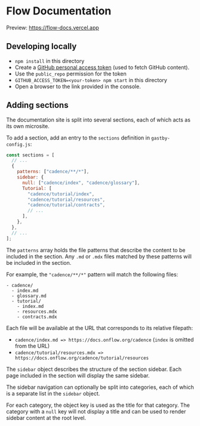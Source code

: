# Flow Documentation

Preview: https://flow-docs.vercel.app

## Developing locally

- `npm install` in this directory
- Create a [GitHub personal access token](https://docs.github.com/en/github/authenticating-to-github/creating-a-personal-access-token) (used to fetch GitHub content).
- Use the `public_repo` permission for the token
- `GITHUB_ACCESS_TOKEN=<your-token> npm start` in this directory
- Open a browser to the link provided in the console.

## Adding sections

The documentation site is split into several sections,
each of which acts as its own microsite.

To add a section, add an entry to the `sections` definition in `gastby-config.js`:

```js
const sections = [
  // ...
  {
    patterns: ["cadence/**/*"],
    sidebar: {
      null: ["cadence/index", "cadence/glossary"],
      Tutorial: [
        "cadence/tutorial/index",
        "cadence/tutorial/resources",
        "cadence/tutorial/contracts",
        // ...
      ],
    },
  },
  // ...
];
```

The `patterns` array holds the file patterns that describe the content
to be included in the section. Any `.md` or `.mdx` files matched by these
patterns will be included in the section.

For example, the `"cadence/**/*"` pattern will match the following files:

```
- cadence/
  - index.md
  - glossary.md
  - tutorial/
    - index.md
    - resources.mdx
    - contracts.mdx
```

Each file will be available at the URL that corresponds to its relative filepath:

- `cadence/index.md => https://docs.onflow.org/cadence` (`index` is omitted from the URL)
- `cadence/tutorial/resources.mdx => https://docs.onflow.org/cadence/tutorial/resources`

The `sidebar` object describes the structure of the section sidebar.
Each page included in the section will display the same sidebar.

The sidebar navigation can optionally be split into categories,
each of which is a separate list in the `sidebar` object.

For each category, the object key is used as the title for that category.
The category with a `null` key will not display a title and can be used to
render sidebar content at the root level.
